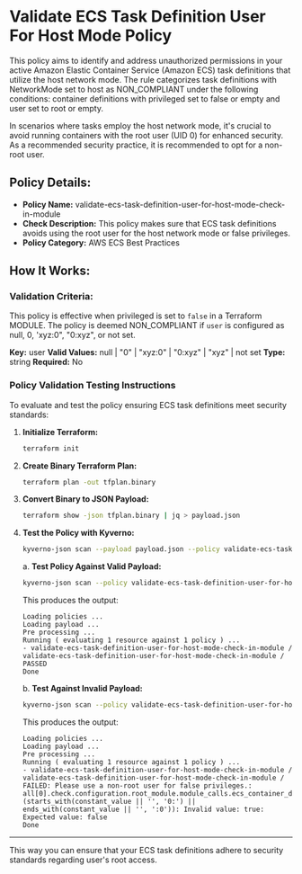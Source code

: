 # Validate ECS Task Definition User For Host Mode Policy

This policy aims to identify and address unauthorized permissions in your active Amazon Elastic Container Service (Amazon ECS) task definitions that utilize the host network mode. The rule categorizes task definitions with NetworkMode set to host as NON_COMPLIANT under the following conditions: container definitions with privileged set to false or empty and user set to root or empty.

In scenarios where tasks employ the host network mode, it's crucial to avoid running containers with the root user (UID 0) for enhanced security. As a recommended security practice, it is recommended to opt for a non-root user.

## Policy Details:

- **Policy Name:** validate-ecs-task-definition-user-for-host-mode-check-in-module
- **Check Description:** This policy makes sure that ECS task definitions avoids using the root user for the host network mode or false privileges.
- **Policy Category:** AWS ECS Best Practices

## How It Works:

### Validation Criteria:

This policy is effective when privileged is set to `false` in a Terraform MODULE. The policy is deemed NON_COMPLIANT if `user` is configured as null, 0, 'xyz:0", "0:xyz", or not set.

**Key:** user
**Valid Values:** null | "0" | "xyz:0" | "0:xyz" | "xyz" | not set
**Type:** string
**Required:** No

### Policy Validation Testing Instructions

To evaluate and test the policy ensuring ECS task definitions meet security standards:

1. **Initialize Terraform:**
    ```bash
    terraform init
    ```

2. **Create Binary Terraform Plan:**
    ```bash
    terraform plan -out tfplan.binary
    ```

3. **Convert Binary to JSON Payload:**
    ```bash
    terraform show -json tfplan.binary | jq > payload.json
    ```

4. **Test the Policy with Kyverno:**
    ```bash
    kyverno-json scan --payload payload.json --policy validate-ecs-task-definition-user-for-host-mode-check-in-module.yaml
    ```
    
    a. **Test Policy Against Valid Payload:**
    ```bash
    kyverno-json scan --policy validate-ecs-task-definition-user-for-host-mode-check-in-module.yaml --payload test/good-payload.json
    ```

    This produces the output:
    ```
    Loading policies ...
    Loading payload ...
    Pre processing ...
    Running ( evaluating 1 resource against 1 policy ) ...
    - validate-ecs-task-definition-user-for-host-mode-check-in-module / validate-ecs-task-definition-user-for-host-mode-check-in-module /  PASSED
    Done
    ```

    b. **Test Against Invalid Payload:**
    ```bash
    kyverno-json scan --policy validate-ecs-task-definition-user-for-host-mode-check-in-module.yaml --payload test/bad-payload.json
    ```

    This produces the output:
    ```
    Loading policies ...
    Loading payload ...
    Pre processing ...
    Running ( evaluating 1 resource against 1 policy ) ...
    - validate-ecs-task-definition-user-for-host-mode-check-in-module / validate-ecs-task-definition-user-for-host-mode-check-in-module /  FAILED: Please use a non-root user for false privileges.: all[0].check.configuration.root_module.module_calls.ecs_container_definition.expressions.user.(starts_with(constant_value || '', '0:') || ends_with(constant_value || '', ':0')): Invalid value: true: Expected value: false
    Done
    ```

---

This way you can ensure that your ECS task definitions adhere to security standards regarding user's root access.
